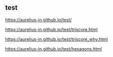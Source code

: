  ## test
https://aurelius-in.github.io/test/


https://aurelius-in.github.io/test/triscore.html

https://aurelius-in.github.io/test/triscore_why.html

https://aurelius-in.github.io/test/hexagons.html
